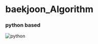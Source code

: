 # baekjoon_Algorithm

### python based

![python](https://user-images.githubusercontent.com/91324571/162557146-2d69ff65-092b-4328-95e1-b7e230bd187d.png)
